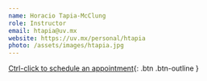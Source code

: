 ```yaml
---
name: Horacio Tapia-McClung
role: Instructor
email: htapia@uv.mx
website: https://uv.mx/personal/htapia
photo: /assets/images/htapia.jpg
---
```


[Ctrl-click to schedule an appointment](https://teams.microsoft.com/_#/scheduling-form/?conversationId=19:15cd6a92462c4db1a6873c97d8282249@thread.tacv2&isGroup=true){: .btn .btn-outline }
